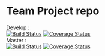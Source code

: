 # Team Project repo

Develop : <br>
[![Build Status](https://app.travis-ci.com/gcivil-nyu-org/INET-Team-3-F2022.svg?branch=develop)](https://app.travis-ci.com/gcivil-nyu-org/INET-Team-3-F2022.svg?branch=develop)
[![Coverage Status](https://coveralls.io/repos/github/gcivil-nyu-org/INET-Team-3-F2022/badge.svg)](https://coveralls.io/github/gcivil-nyu-org/INET-Team-3-F2022) <br>
Master : <br>
[![Build Status](https://app.travis-ci.com/gcivil-nyu-org/INET-Team-3-F2022.svg?branch=master)](https://app.travis-ci.com/gcivil-nyu-org/INET-Team-3-F2022)
[![Coverage Status](https://coveralls.io/repos/github/gcivil-nyu-org/INET-Team-3-F2022/badge.svg?branch=master)](https://coveralls.io/github/gcivil-nyu-org/INET-Team-3-F2022?branch=master)

